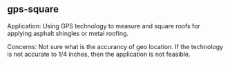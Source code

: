 ## gps-square

Application:
Using GPS technology to measure and square roofs for applying asphalt shingles or metal roofing.

Concerns:
Not sure what is the accurancy of geo location. If the technology is not accurate to 1/4 inches, then the application is not feasible.
